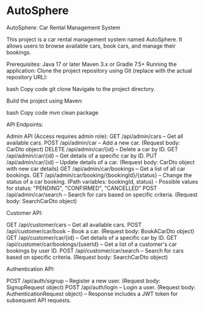 # AutoSphere
AutoSphere: Car Rental Management System

This project is a car rental management system named AutoSphere. It allows users to browse available cars, book cars, and manage their bookings.

Prerequisites:
Java 17 or later
Maven 3.x or Gradle 7.5+
Running the application:
Clone the project repository using Git (replace <url> with the actual repository URL):

bash
Copy code
git clone <url>
Navigate to the project directory.

Build the project using Maven:

bash
Copy code
mvn clean package

API Endpoints:

Admin API (Access requires admin role):
GET /api/admin/cars – Get all available cars.
POST /api/admin/car – Add a new car. (Request body: CarDto object)
DELETE /api/admin/car/{id} – Delete a car by ID.
GET /api/admin/car/{id} – Get details of a specific car by ID.
PUT /api/admin/car/{id} – Update details of a car. (Request body: CarDto object with new car details)
GET /api/admin/car/bookings – Get a list of all car bookings.
GET /api/admin/car/booking/{bookingId}/{status} – Change the status of a car booking. (Path variables: bookingId, status) - Possible values for status: "PENDING", "CONFIRMED", "CANCELLED"
POST /api/admin/car/search – Search for cars based on specific criteria. (Request body: SearchCarDto object)

Customer API:

GET /api/customer/cars – Get all available cars.
POST /api/customer/car/book – Book a car. (Request body: BookACarDto object)
GET /api/customer/car/{id} – Get details of a specific car by ID.
GET /api/customer/car/bookings/{userId} – Get a list of a customer's car bookings by user ID.
POST /api/customer/car/search – Search for cars based on specific criteria. (Request body: SearchCarDto object)

Authentication API:

POST /api/auth/signup – Register a new user. (Request body: SignupRequest object)
POST /api/auth/login – Login a user. (Request body: AuthenticationRequest object) – Response includes a JWT token for subsequent API requests.
